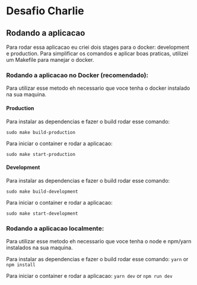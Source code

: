 # Desafio Charlie

## Rodando a aplicacao 

Para rodar essa aplicacao eu criei dois stages para o docker: development e production.
Para simplificar os comandos e aplicar boas praticas, utilizei um Makefile para manejar o docker.

### Rodando a aplicacao no Docker (recomendado):

Para utilizar esse metodo eh necessario que voce tenha o docker instalado na sua maquina.

#### Production

Para instalar as dependencias e fazer o build rodar esse comando:

    sudo make build-production

Para iniciar o container e rodar a aplicacao:
    
    sudo make start-production


#### Development

Para instalar as dependencias e fazer o build rodar esse comando:
    
    sudo make build-development

Para iniciar o container e rodar a aplicacao:
    
    sudo make start-development
    

### Rodando a aplicacao localmente:

Para utilizar esse metodo eh necessario que voce tenha o node e npm/yarn instalados na sua maquina.

Para instalar as dependencias e fazer o build rodar esse comando:
    `` yarn `` or `` npm install ``
    
Para iniciar o container e rodar a aplicacao:
    `` yarn dev `` or `` npm run dev ``
        